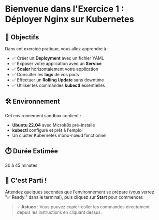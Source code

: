 # Bienvenue dans l'Exercice 1 : Déployer Nginx sur Kubernetes

## 🎯 Objectifs

Dans cet exercice pratique, vous allez apprendre à :

- ✅ Créer un **Deployment** avec un fichier YAML
- ✅ Exposer votre application avec un **Service**
- ✅ **Scaler** horizontalement votre application
- ✅ Consulter les **logs** de vos pods
- ✅ Effectuer un **Rolling Update** sans downtime
- ✅ Utiliser les commandes **kubectl** essentielles

## 🛠️ Environnement

Cet environnement sandbox contient :
- **Ubuntu 22.04** avec Microk8s pré-installé
- **kubectl** configuré et prêt à l'emploi
- Un cluster Kubernetes mono-nœud fonctionnel

## ⏱️ Durée Estimée

30 à 45 minutes

## 🚀 C'est Parti !

Attendez quelques secondes que l'environnement se prépare (vous verrez "✅ Ready!" dans le terminal), puis cliquez sur **Start** pour commencer.

> 💡 **Astuce** : Vous pouvez copier-coller les commandes directement depuis les instructions en cliquant dessus.
